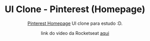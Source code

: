 <h1 align="center">
UI Clone - Pinterest (Homepage)
</h1>

<p align="center"><a href="https://pinterest.com">Pinterest Homepage</a> UI clone para estudo :D.</p>
<p align="center">link do video da Rocketseat <a href="https://www.youtube.com/watch?v=XdqD8qi44Cg">aqui</a></p>
